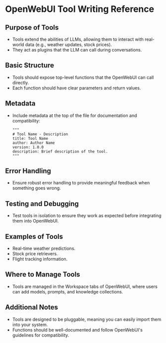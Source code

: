 # OpenWebUI Tool Writing Reference

## Purpose of Tools

- Tools extend the abilities of LLMs, allowing them to interact with real-world data (e.g., weather updates, stock prices).
- They act as plugins that the LLM can call during conversations.

## Basic Structure

- Tools should expose top-level functions that the OpenWebUI can call directly.
- Each function should have clear parameters and return values.

## Metadata

- Include metadata at the top of the file for documentation and compatibility:

  ```bashpython
  """
  # Tool Name - Description
  title: Tool Name
  author: Author Name
  version: 1.0.0
  description: Brief description of the tool.
  """
  ```

## Error Handling

- Ensure robust error handling to provide meaningful feedback when something goes wrong.

## Testing and Debugging

- Test tools in isolation to ensure they work as expected before integrating them into OpenWebUI.

## Examples of Tools

- Real-time weather predictions.
- Stock price retrievers.
- Flight tracking information.

## Where to Manage Tools

- Tools are managed in the Workspace tabs of OpenWebUI, where users can add models, prompts, and knowledge collections.

## Additional Notes

- Tools are designed to be pluggable, meaning you can easily import them into your system.
- Functions should be well-documented and follow OpenWebUI's guidelines for compatibility.
